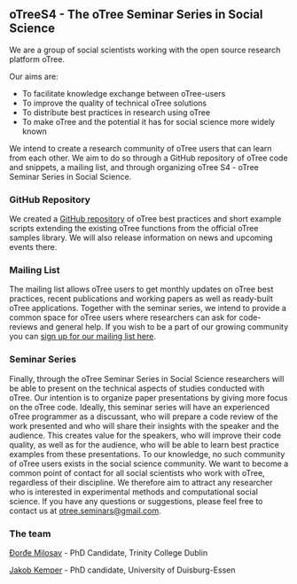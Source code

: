 ## oTreeS4 - The oTree Seminar Series in Social Science 

We are a group of social scientists working with the open source research platform oTree. 

Our aims are: 
- To facilitate knowledge exchange between oTree-users 
- To improve the quality of technical oTree solutions 
- To distribute best practices in research using oTree 
- To make oTree and the potential it has for social science more widely known 

We intend to create a research community of oTree users that can learn from each other. 
We aim to do so through a GitHub repository of oTree code and snippets, a mailing list, and through organizing oTree S4 - oTree Seminar Series in Social Science.

### GitHub Repository
We created a [GitHub repository](https://github.com/thegempie/oTreeS4_repo/) of oTree best practices and short example scripts extending the existing oTree functions from the official oTree samples library. We will also release information on news and upcoming events there. 

### Mailing List

The mailing list allows oTree users to get monthly updates on oTree best practices, recent publications and working papers as well as ready-built oTree applications. Together with the seminar series, we intend to provide a common space for oTree users where researchers can ask for code-reviews and general help. If you wish to be a part of our growing community you can [sign up for our mailing list here](link). 

### Seminar Series

Finally, through the oTree Seminar Series in Social Science researchers will be able to present on the technical aspects of studies conducted with oTree. Our intention is to organize paper presentations by giving more focus on the oTree code. Ideally, this seminar series will have an experienced oTree programmer as a discussant, who will prepare a code review of the work presented and who will share their insights with the speaker and the audience. This creates value for the speakers, who will improve their code quality, as well as for the audience, who will be able to learn best practice examples from these presentations. To our knowledge, no such community of oTree users exists in the social science community. We want to become a common point of contact for all social scientists who work with oTree, regardless of their discipline. We therefore aim to attract any researcher who is interested in experimental methods and computational social science. If you have any questions or suggestions, please feel free to contact us at otree.seminars@gmail.com. 

### The team

[Đorđe Milosav](https://www.tcd.ie/triss/people/phdstudents/milosav.php) - PhD Candidate, Trinity College Dublin 

[Jakob Kemper](https://udue.de/kemper) - PhD candidate, University of Duisburg-Essen
